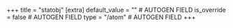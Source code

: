 +++
title = "statobj"
[extra]
default_value = "" # AUTOGEN FIELD
is_override = false # AUTOGEN FIELD
type = "/atom" # AUTOGEN FIELD
+++
